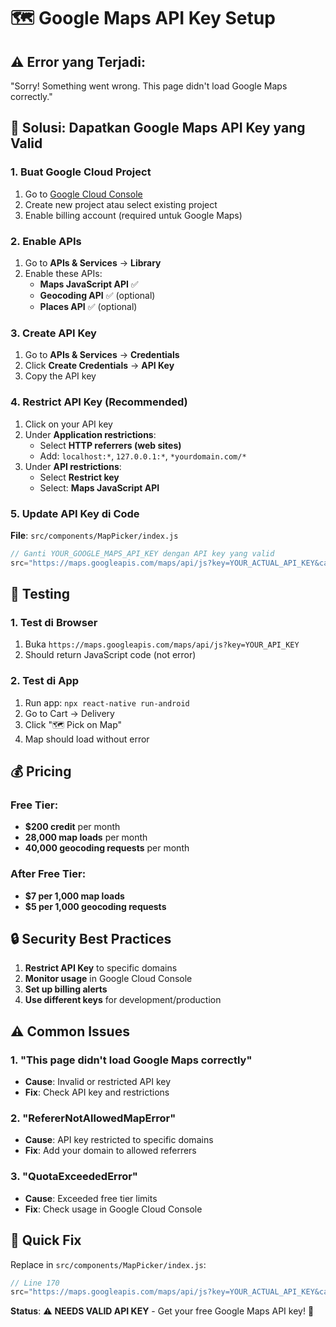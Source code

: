 # 🗺️ Google Maps API Key Setup

## ⚠️ Error yang Terjadi:
"Sorry! Something went wrong. This page didn't load Google Maps correctly."

## 🔧 Solusi: Dapatkan Google Maps API Key yang Valid

### **1. Buat Google Cloud Project**
1. Go to [Google Cloud Console](https://console.cloud.google.com/)
2. Create new project atau select existing project
3. Enable billing account (required untuk Google Maps)

### **2. Enable APIs**
1. Go to **APIs & Services** → **Library**
2. Enable these APIs:
   - **Maps JavaScript API** ✅
   - **Geocoding API** ✅ (optional)
   - **Places API** ✅ (optional)

### **3. Create API Key**
1. Go to **APIs & Services** → **Credentials**
2. Click **Create Credentials** → **API Key**
3. Copy the API key

### **4. Restrict API Key (Recommended)**
1. Click on your API key
2. Under **Application restrictions**:
   - Select **HTTP referrers (web sites)**
   - Add: `localhost:*`, `127.0.0.1:*`, `*yourdomain.com/*`
3. Under **API restrictions**:
   - Select **Restrict key**
   - Select: **Maps JavaScript API**

### **5. Update API Key di Code**
**File**: `src/components/MapPicker/index.js`
```javascript
// Ganti YOUR_GOOGLE_MAPS_API_KEY dengan API key yang valid
src="https://maps.googleapis.com/maps/api/js?key=YOUR_ACTUAL_API_KEY&callback=initMap"
```

## 🚀 Testing

### **1. Test di Browser**
1. Buka `https://maps.googleapis.com/maps/api/js?key=YOUR_API_KEY`
2. Should return JavaScript code (not error)

### **2. Test di App**
1. Run app: `npx react-native run-android`
2. Go to Cart → Delivery
3. Click "🗺️ Pick on Map"
4. Map should load without error

## 💰 Pricing

### **Free Tier:**
- **$200 credit** per month
- **28,000 map loads** per month
- **40,000 geocoding requests** per month

### **After Free Tier:**
- **$7 per 1,000 map loads**
- **$5 per 1,000 geocoding requests**

## 🔒 Security Best Practices

1. **Restrict API Key** to specific domains
2. **Monitor usage** in Google Cloud Console
3. **Set up billing alerts**
4. **Use different keys** for development/production

## ⚠️ Common Issues

### **1. "This page didn't load Google Maps correctly"**
- **Cause**: Invalid or restricted API key
- **Fix**: Check API key and restrictions

### **2. "RefererNotAllowedMapError"**
- **Cause**: API key restricted to specific domains
- **Fix**: Add your domain to allowed referrers

### **3. "QuotaExceededError"**
- **Cause**: Exceeded free tier limits
- **Fix**: Check usage in Google Cloud Console

## 🎯 Quick Fix

Replace in `src/components/MapPicker/index.js`:
```javascript
// Line 170
src="https://maps.googleapis.com/maps/api/js?key=YOUR_ACTUAL_API_KEY&callback=initMap"
```

**Status**: ⚠️ **NEEDS VALID API KEY** - Get your free Google Maps API key! 🚀
